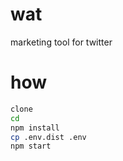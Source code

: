 # wat

marketing tool for twitter

# how

```bash
clone
cd 
npm install
cp .env.dist .env
npm start
```

